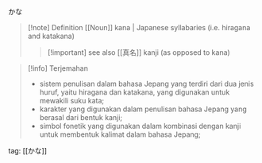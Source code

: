 かな
>[!note] Definition
>[[Noun]]
> kana | Japanese syllabaries (i.e. hiragana and katakana)
> > [!important] see also
> > [[真名]]
> >  kanji (as opposed to kana)

>[!info] Terjemahan
>- sistem penulisan dalam bahasa Jepang yang terdiri dari dua jenis huruf, yaitu hiragana dan katakana, yang digunakan untuk mewakili suku kata;  
>- karakter yang digunakan dalam penulisan bahasa Jepang yang berasal dari bentuk kanji;  
>- simbol fonetik yang digunakan dalam kombinasi dengan kanji untuk membentuk kalimat dalam bahasa Jepang;

tag: [[かな]]
